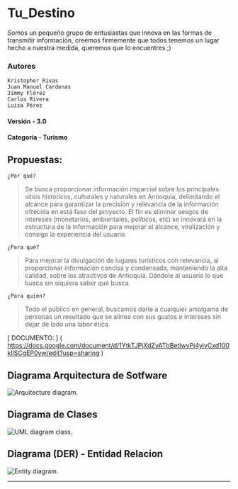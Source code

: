 # Tu_Destino

Somos un pequeño grupo de entusiastas que innova en las formas de transmitir información, creemos firmemente que todos tenemos un lugar hecho a nuestra medida, queremos que lo encuentres ;)

### Autores

    Kristopher Rivas
    Juan Manuel Cardenas
    Jimmy Flórez
    Carlos Rivera
    Luisa Pérez

#### Versión - 3.0

#### Categoría - Turismo

Propuestas:
---

	¿Por qué?

> Se busca proporcionar información imparcial sobre los principales sitios históricos, culturales y naturales en Antioquía, delimitando el alcance para garantizar la precisión y relevancia de la información ofrecida en está fase del proyecto.  El fin es eliminar sesgos de intereses (monetarios, ambientales, políticos, etc)  se innovará en la estructura de la información para mejorar el alcance, viralización y consigo la experiencia del usuario.


	¿Para qué?

> Para mejorar la divulgación de lugares turísticos con relevancia, al proporcionar información concisa y condensada, manteniendo la alta calidad, sobre los atractivos de Antioquía. Dándole al usuario lo que busca sin siquiera saber qué busca.


	¿Para quién?

> Todo el público en general, buscamos darle a cualquier amalgama de personas un resultado que se alinee con sus gustos e intereses sin dejar de lado una labor ética.

[ DOCUMENTO: ] ( https://docs.google.com/document/d/1YtkTJPjXdZvATbBetlwvPj4yivCxd100klISCgEP0yw/edit?usp=sharing )


## Diagrama Arquitectura de Sotfware 

![Arquitecture diagram.](https://res.cloudinary.com/dhtmy6izv/image/upload/kcmfif4v8mq6kmls5vz7.jpg)

## Diagrama de Clases

![UML diagram class.](https://res.cloudinary.com/dhtmy6izv/image/upload/Diagrama_de_Clases.drawio_e0ma3q.jpg)

## Diagrama (DER) - Entidad Relacion

![Entity diagram.](https://res.cloudinary.com/dhtmy6izv/image/upload/DBv1.6.7_duz8sy.jpg)


- - - -

